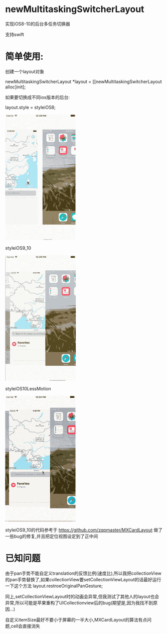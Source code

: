 # newMultitaskingSwitcherLayout
实现iOS8-10的后台多任务切换器

支持swift

# 简单使用:

创建一个layout对象

newMultitaskingSwitcherLayout *layout = [[newMultitaskingSwitcherLayout alloc]init];

如果要切换成不同ios版本的后台:

layout.style = styleiOS8;

![image](https://github.com/miku1958/newMultitaskingSwitcherLayout/blob/master/截图/8.gif?raw=true)

styleiOS9_10

![image](https://github.com/miku1958/newMultitaskingSwitcherLayout/blob/master/截图/910.gif?raw=true)

styleiOS10LessMotion

![image](https://github.com/miku1958/newMultitaskingSwitcherLayout/blob/master/截图/10l.gif?raw=true)



styleiOS9_10的代码参考于 https://github.com/zqpmaster/MXCardLayout
做了一些bug的修复,并且把定位视图设定到了正中间


# 已知问题
由于pan手势不能自定义translation的反馈比例(速度比),所以我把collectionView的pan手势替换了,如果collectionView要setCollectionViewLayout的话最好运行一下这个方法
layout.restroeOriginalPanGesture;

同上,setCollectionViewLayout时的动画会异常,但我测试了其他人的layout也会异常,所以可能是苹果重构了UICollectionview后的bug(期望是,因为我找不到原因…)

自定义itemSize最好不要小于屏幕的一半大小,MXCardLayout的算法有点问题,cell会直接消失
